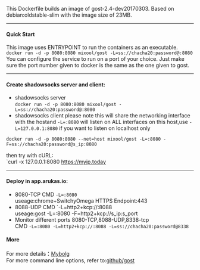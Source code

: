 This Dockerfile builds an image of gost-2.4-dev20170303. Based on debian:oldstable-slim with the image size of 23MB.
***
#### Quick Start
This image uses ENTRYPOINT to run the containers as an executable.  
`docker run -d -p 8080:8080 mixool/gost -L=ss://chacha20:password@:8080`
You can configure the service to run on a port of your choice. Just make sure the port number given to docker is the same as the one given to gost.
***
#### Create shadowsocks server and client:
* shadowsocks server  
`docker run -d -p 8080:8080 mixool/gost -L=ss://chacha20:password@:8080`
* shadowsocks client
please note this will share the networking interface with the hostand `-L=:8080` will listen on ALL interfaces on this host,use `-L=127.0.0.1:8080` if you want to listen on localhost only
````
docker run -d -p 8080:8080 --net=host mixool/gost -L=:8080 -F=ss://chacha20:password@s_ip:8080
````
then try with cURL:  
`curl -x 127.0.0.1:8080 https://myip.today
***
#### Deploy in app.arukas.io:
* 8080-TCP  CMD    `-L=:8080`  
useage:chrome+SwitchyOmega HTTPS Endpoint:443  
* 8088-UDP  CMD    `-L=http2+kcp://:8088                      
useage:gost -L=:8080 -F=http2+kcp://s_ip:s_port
* Monitor different ports 
  8080-TCP,8088-UDP,8338-tcp  
            CMD    `-L=:8080 -L=http2+kcp://:8088 -L=ss://chacha20:password@8338`
#### More           
For more details：[Mybolg](https://mixool.blogspot.ca/2017/04/dockergost.html)  
For more command line options, refer to:[github/gost](https://github.com/ginuerzh/gost)
